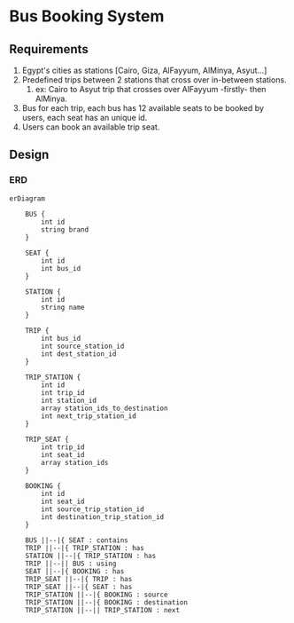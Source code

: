 # Bus Booking System

## Requirements

 1. Egypt's cities as stations [Cairo, Giza, AlFayyum, AlMinya, Asyut...]
 2. Predefined trips between 2 stations that cross over in-between stations.
    1. ex: Cairo to Asyut trip that crosses over AlFayyum -firstly- then AlMinya.
 3. Bus for each trip, each bus has 12 available seats to be booked by users, each seat has an unique id.
 4. Users can book an available trip seat.

## Design

### ERD

```mermaid
erDiagram

    BUS {
        int id
        string brand
    }
    
    SEAT {
        int id
        int bus_id
    }
    
    STATION {
        int id
        string name
    }
    
    TRIP {
        int bus_id
        int source_station_id
        int dest_station_id
    }
    
    TRIP_STATION {
        int id
        int trip_id
        int station_id
        array station_ids_to_destination
        int next_trip_station_id
    }
    
    TRIP_SEAT {
        int trip_id
        int seat_id
        array station_ids
    }
    
    BOOKING {
        int id
        int seat_id
        int source_trip_station_id
        int destination_trip_station_id
    }
    
    BUS ||--|{ SEAT : contains
    TRIP ||--|{ TRIP_STATION : has
    STATION ||--|{ TRIP_STATION : has
    TRIP ||--|| BUS : using
    SEAT ||--|{ BOOKING : has
    TRIP_SEAT ||--|{ TRIP : has
    TRIP_SEAT ||--|{ SEAT : has
    TRIP_STATION ||--|{ BOOKING : source
    TRIP_STATION ||--|{ BOOKING : destination
    TRIP_STATION ||--|| TRIP_STATION : next

```